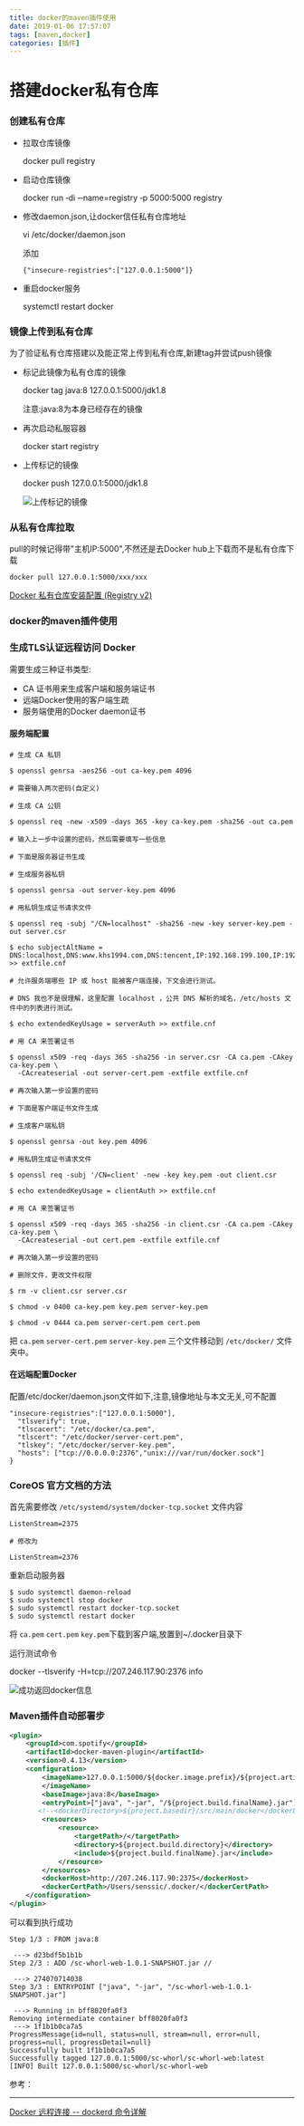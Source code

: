 ```yaml
---
title: docker的maven插件使用
date: 2019-01-06 17:57:07
tags: [maven,docker]
categories: [插件]
---
```




# 搭建docker私有仓库

### 创建私有仓库

- 拉取仓库镜像

  docker pull registry

- 启动仓库镜像

  docker run ‐di ‐‐name=registry ‐p 5000:5000 registry

- 修改daemon.json,让docker信任私有仓库地址

  vi /etc/docker/daemon.json

  添加

  `{"insecure‐registries":["127.0.0.1:5000"]}`

- 重启docker服务

  systemctl restart docker



### 镜像上传到私有仓库

为了验证私有仓库搭建以及能正常上传到私有仓库,新建tag并尝试push镜像

- 标记此镜像为私有仓库的镜像

  docker tag java:8 127.0.0.1:5000/jdk1.8

  注意:java:8为本身已经存在的镜像

- 再次启动私服容器

  docker start registry

- 上传标记的镜像

  docker push 127.0.0.1:5000/jdk1.8

  ![上传标记的镜像](maven的docker插件_01.png)

### 从私有仓库拉取

pull的时候记得带"主机IP:5000",不然还是去Docker hub上下载而不是私有仓库下载

`docker pull 127.0.0.1:5000/xxx/xxx`

[Docker 私有仓库安装配置 (Registry v2)](https://www.khs1994.com/docker/registry.html)

### docker的maven插件使用

### 生成TLS认证远程访问 Docker

需要生成三种证书类型:

- CA 证书用来生成客户端和服务端证书
- 远端Docker使用的客户端生疏
- 服务端使用的Docker daemon证书

#### 服务端配置

```
# 生成 CA 私钥

$ openssl genrsa -aes256 -out ca-key.pem 4096

# 需要输入两次密码(自定义)

# 生成 CA 公钥

$ openssl req -new -x509 -days 365 -key ca-key.pem -sha256 -out ca.pem

# 输入上一步中设置的密码，然后需要填写一些信息

# 下面是服务器证书生成

# 生成服务器私钥

$ openssl genrsa -out server-key.pem 4096

# 用私钥生成证书请求文件

$ openssl req -subj "/CN=localhost" -sha256 -new -key server-key.pem -out server.csr

$ echo subjectAltName = DNS:localhost,DNS:www.khs1994.com,DNS:tencent,IP:192.168.199.100,IP:192.168.57.110,IP:127.0.0.1 >> extfile.cnf

# 允许服务端哪些 IP 或 host 能被客户端连接，下文会进行测试。

# DNS 我也不是很理解，这里配置 localhost ，公共 DNS 解析的域名，/etc/hosts 文件中的列表进行测试。

$ echo extendedKeyUsage = serverAuth >> extfile.cnf

# 用 CA 来签署证书

$ openssl x509 -req -days 365 -sha256 -in server.csr -CA ca.pem -CAkey ca-key.pem \
  -CAcreateserial -out server-cert.pem -extfile extfile.cnf

# 再次输入第一步设置的密码

# 下面是客户端证书文件生成

# 生成客户端私钥

$ openssl genrsa -out key.pem 4096

# 用私钥生成证书请求文件  

$ openssl req -subj '/CN=client' -new -key key.pem -out client.csr

$ echo extendedKeyUsage = clientAuth >> extfile.cnf

# 用 CA 来签署证书

$ openssl x509 -req -days 365 -sha256 -in client.csr -CA ca.pem -CAkey ca-key.pem \
  -CAcreateserial -out cert.pem -extfile extfile.cnf

# 再次输入第一步设置的密码

# 删除文件，更改文件权限

$ rm -v client.csr server.csr

$ chmod -v 0400 ca-key.pem key.pem server-key.pem

$ chmod -v 0444 ca.pem server-cert.pem cert.pem
```

把 `ca.pem` `server-cert.pem` `server-key.pem` 三个文件移动到 `/etc/docker/` 文件夹中。

#### 在远端配置Docker

配置/etc/docker/daemon.json文件如下,注意,镜像地址与本文无关,可不配置

```
"insecure-registries":["127.0.0.1:5000"],
  "tlsverify": true,
  "tlscacert": "/etc/docker/ca.pem",
  "tlscert": "/etc/docker/server-cert.pem",
  "tlskey": "/etc/docker/server-key.pem",
  "hosts": ["tcp://0.0.0.0:2376","unix:///var/run/docker.sock"]
}
```

### CoreOS 官方文档的方法

首先需要修改 `/etc/systemd/system/docker-tcp.socket` 文件内容

```
ListenStream=2375

# 修改为

ListenStream=2376
```

重新启动服务器

```
$ sudo systemctl daemon-reload
$ sudo systemctl stop docker
$ sudo systemctl restart docker-tcp.socket
$ sudo systemctl restart docker
```

将 `ca.pem` `cert.pem` `key.pem`下载到客户端,放置到~/.docker目录下

运行测试命令

docker --tlsverify -H=tcp://207.246.117.90:2376 info

![成功返回docker信息](maven的docker插件_02.png)

### Maven插件自动部署步

```xml
<plugin>
    <groupId>com.spotify</groupId>
    <artifactId>docker-maven-plugin</artifactId>
    <version>0.4.13</version>
    <configuration>
        <imageName>127.0.0.1:5000/${docker.image.prefix}/${project.artifactId}
        </imageName>
        <baseImage>java:8</baseImage>
        <entryPoint>["java", "-jar", "/${project.build.finalName}.jar"]</entryPoint>
       <!--<dockerDirectory>${project.basedir}/src/main/docker</dockerDirectory>-->
        <resources>
            <resource>
                <targetPath>/</targetPath>
                <directory>${project.build.directory}</directory>
                <include>${project.build.finalName}.jar</include>
            </resource>
        </resources>
        <dockerHost>http://207.246.117.90:2375</dockerHost>
        <dockerCertPath>/Users/senssic/.docker/</dockerCertPath>
    </configuration>
</plugin>
```



可以看到执行成功

```
Step 1/3 : FROM java:8

 ---> d23bdf5b1b1b
Step 2/3 : ADD /sc-whorl-web-1.0.1-SNAPSHOT.jar //

 ---> 274070714038
Step 3/3 : ENTRYPOINT ["java", "-jar", "/sc-whorl-web-1.0.1-SNAPSHOT.jar"]

 ---> Running in bff8020fa0f3
Removing intermediate container bff8020fa0f3
 ---> 1f1b1b0ca7a5
ProgressMessage{id=null, status=null, stream=null, error=null, progress=null, progressDetail=null}
Successfully built 1f1b1b0ca7a5
Successfully tagged 127.0.0.1:5000/sc-whorl/sc-whorl-web:latest
[INFO] Built 127.0.0.1:5000/sc-whorl/sc-whorl-web
```



参考：

---

[Docker 远程连接 -- dockerd 命令详解](https://cloud.tencent.com/developer/user/1020670/articles)